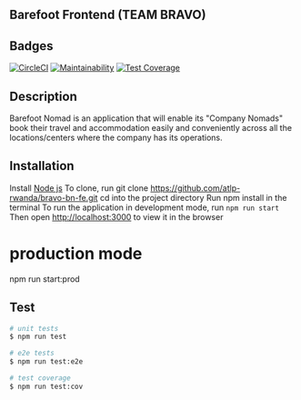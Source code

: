 ## Barefoot Frontend (TEAM BRAVO)

## Badges

[![CircleCI](https://dl.circleci.com/status-badge/img/gh/atlp-rwanda/bravo-bn-fe/tree/develop.svg?style=svg)](https://dl.circleci.com/status-badge/redirect/gh/atlp-rwanda/bravo-bn-fe/tree/develop)
[![Maintainability](https://api.codeclimate.com/v1/badges/11711f7444ef6ee2b8fa/maintainability)](https://codeclimate.com/github/atlp-rwanda/bravo-bn-fe/maintainability)
[![Test Coverage](https://api.codeclimate.com/v1/badges/11711f7444ef6ee2b8fa/test_coverage)](https://codeclimate.com/github/atlp-rwanda/bravo-bn-fe/test_coverage)

## Description

Barefoot Nomad is an application that will enable its "Company Nomads" book their travel and accommodation easily and conveniently across all the locations/centers where the company has its operations.
 


## Installation

 Install [Node js]()
 To clone, run git clone https://github.com/atlp-rwanda/bravo-bn-fe.git
 cd into the project directory
 Run npm install in the terminal
 To run the application in development mode, run `npm run start`
 Then open [http://localhost:3000](http://localhost:3000) to view it in the browser

# production mode
 npm run start:prod

## Test

```bash
# unit tests
$ npm run test

# e2e tests
$ npm run test:e2e

# test coverage
$ npm run test:cov

